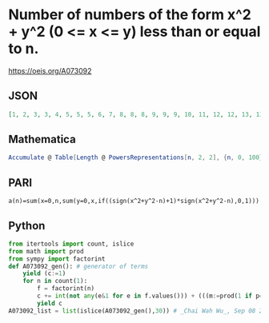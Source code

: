 # Number of numbers of the form x^2 \+ y^2 \(0 <\= x <\= y\) less than or equal to n\.
https://oeis.org/A073092
## JSON
```JSON
[1, 2, 3, 3, 4, 5, 5, 5, 6, 7, 8, 8, 8, 9, 9, 9, 10, 11, 12, 12, 13, 13, 13, 13, 13, 15, 16, 16, 16, 17, 17, 17, 18, 18, 19, 19, 20, 21, 21, 21, 22, 23, 23, 23, 23, 24, 24, 24, 24, 25, 27, 27, 28, 29, 29, 29, 29, 29, 30, 30, 30, 31, 31, 31, 32, 34, 34, 34, 35, 35, 35, 35, 36, 37, 38]
```
## Mathematica
```Mathematica
Accumulate @ Table[Length @ PowersRepresentations[n, 2, 2], {n, 0, 100}] (* _Amiram Eldar_, Mar 08 2020 *)
```
## PARI
```PARI
a(n)=sum(x=0,n,sum(y=0,x,if((sign(x^2+y^2-n)+1)*sign(x^2+y^2-n),0,1)))
```
## Python
```Python
from itertools import count, islice
from math import prod
from sympy import factorint
def A073092_gen(): # generator of terms
    yield (c:=1)
    for n in count(1):
        f = factorint(n)
        c += int(not any(e&1 for e in f.values())) + (((m:=prod(1 if p==2 else (e+1 if p&3==1 else (e+1)&1) for p, e in f.items()))+((((~n & n-1).bit_length()&1)<<1)-1 if m&1 else 0))>>1)
        yield c
A073092_list = list(islice(A073092_gen(),30)) # _Chai Wah Wu_, Sep 08 2022
```
